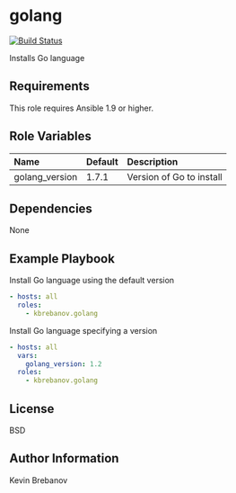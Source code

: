 golang
======

[![Build Status](https://travis-ci.org/kbrebanov/ansible-golang.svg?branch=master)](https://travis-ci.org/kbrebanov/ansible-golang)

Installs Go language

Requirements
------------

This role requires Ansible 1.9 or higher.

Role Variables
--------------

| Name           | Default | Description              |
|:---------------|:--------|:-------------------------|
| golang_version | 1.7.1   | Version of Go to install |

Dependencies
------------

None

Example Playbook
----------------

Install Go language using the default version
```yaml
- hosts: all
  roles:
    - kbrebanov.golang
```

Install Go language specifying a version
```yaml
- hosts: all
  vars:
    golang_version: 1.2
  roles:
    - kbrebanov.golang
```

License
-------

BSD

Author Information
------------------

Kevin Brebanov
